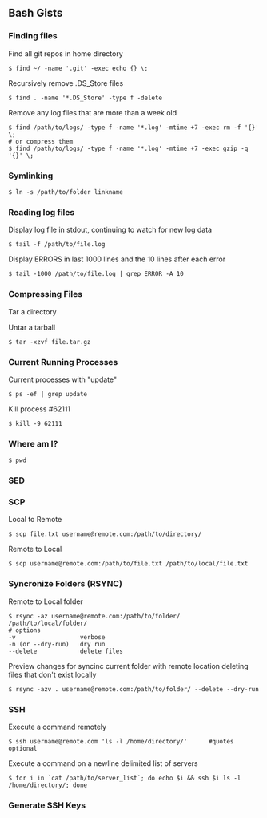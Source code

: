 ## Bash Gists

### Finding files

Find all git repos in home directory

    $ find ~/ -name '.git' -exec echo {} \;

Recursively remove .DS_Store files

    $ find . -name '*.DS_Store' -type f -delete

Remove any log files that are more than a week old

    $ find /path/to/logs/ -type f -name '*.log' -mtime +7 -exec rm -f '{}' \;
    # or compress them
    $ find /path/to/logs/ -type f -name '*.log' -mtime +7 -exec gzip -q '{}' \;

### Symlinking

    $ ln -s /path/to/folder linkname

### Reading log files

Display log file in stdout, continuing to watch for new log data

    $ tail -f /path/to/file.log

Display ERRORS in last 1000 lines and the 10 lines after each error

    $ tail -1000 /path/to/file.log | grep ERROR -A 10

### Compressing Files

Tar a directory

Untar a tarball

    $ tar -xzvf file.tar.gz

### Current Running Processes

Current processes with "update"

    $ ps -ef | grep update

Kill process #62111

    $ kill -9 62111


### Where am I?

    $ pwd

### SED


### SCP

Local to Remote

    $ scp file.txt username@remote.com:/path/to/directory/

Remote to Local

    $ scp username@remote.com:/path/to/file.txt /path/to/local/file.txt

### Syncronize Folders (RSYNC)

Remote to Local folder

    $ rsync -az username@remote.com:/path/to/folder/ /path/to/local/folder/
    # options
    -v                  verbose
    -n (or --dry-run)   dry run
    --delete            delete files

Preview changes for syncinc current folder with remote location deleting files that don't exist locally

    $ rsync -azv . username@remote.com:/path/to/folder/ --delete --dry-run

### SSH

Execute a command remotely

    $ ssh username@remote.com 'ls -l /home/directory/'      #quotes optional

Execute a command on a newline delimited list of servers

    $ for i in `cat /path/to/server_list`; do echo $i && ssh $i ls -l /home/directory/; done

### Generate SSH Keys
